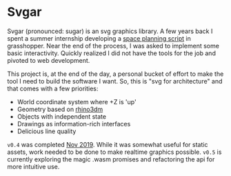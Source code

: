 # Svgar

Svgar (pronounced: sugar) is an svg graphics library. A few years back I spent a summer internship developing a [space planning script](https://github.com/WeWorkSandbox/svgar) in grasshopper. Near the end of the process, I was asked to implement some basic interactivity. Quickly realized I did not have the tools for the job and pivoted to web development.

This project is, at the end of the day, a personal bucket of effort to make the tool I need to build the software I want. So, this is "svg for architecture" and that comes with a few priorities:

- World coordinate system where +Z is 'up'
- Geometry based on [rhino3dm](https://github.com/mcneel/rhino3dm/blob/master/docs/javascript/RHINO3DM.JS.md)
- Objects with independent state
- Drawings as information-rich interfaces
- Delicious line quality

`v0.4` was completed [Nov 2019](https://github.com/WeWorkSandbox/svgar). While it was somewhat useful for static assets, work needed to be done to make realtime graphics possible. `v0.5` is currently exploring the magic .wasm promises and refactoring the api for more intuitive use.
